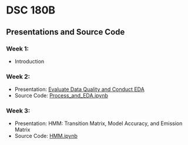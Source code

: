# DSC 180B

## Presentations and Source Code

### Week 1: 
- Introduction
### Week 2:
- Presentation: <a href="https://github.com/miloncl/System-Usage-Analysis/blob/main/presentation/Dsc%20180B%20-%20Quarter%202%20Week%202.pdf">Evaluate Data Quality and Conduct EDA</a>
- Source Code: <a href="https://github.com/miloncl/System-Usage-Analysis/blob/main/Process%20and%20EDA.ipynb">Process_and_EDA.ipynb</a>

### Week 3:
- Presentation: HMM: Transition Matrix, Model Accuracy, and Emission Matrix
- Source Code: <a href="https://github.com/miloncl/System-Usage-Analysis/blob/main/HMM.ipynb">HMM.ipynb</a>